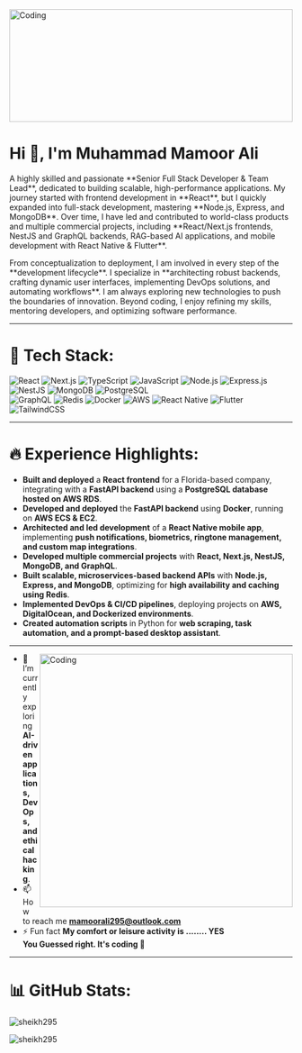 <img alt="Coding" width="100%" height="200px" src="https://www.troublefreepool.com/media/hello-gif.3474/full">

<h1>Hi 👋, I'm Muhammad Mamoor Ali</h1>

<p>
A highly skilled and passionate **Senior Full Stack Developer & Team Lead**, dedicated to building scalable, high-performance applications. My journey started with frontend development in **React**, but I quickly expanded into full-stack development, mastering **Node.js, Express, and MongoDB**. Over time, I have led and contributed to world-class products and multiple commercial projects, including **React/Next.js frontends, NestJS and GraphQL backends, RAG-based AI applications, and mobile development with React Native & Flutter**.
</p>

<p>
From conceptualization to deployment, I am involved in every step of the **development lifecycle**. I specialize in **architecting robust backends, crafting dynamic user interfaces, implementing DevOps solutions, and automating workflows**. I am always exploring new technologies to push the boundaries of innovation. Beyond coding, I enjoy refining my skills, mentoring developers, and optimizing software performance.
</p>

---

# 🚀 Tech Stack:
![React](https://img.shields.io/badge/react-%2320232a.svg?style=for-the-badge&logo=react&logoColor=%2361DAFB)  ![Next.js](https://img.shields.io/badge/Next-black?style=for-the-badge&logo=next.js&logoColor=white)  ![TypeScript](https://img.shields.io/badge/typescript-%23007ACC.svg?style=for-the-badge&logo=typescript&logoColor=white)  ![JavaScript](https://img.shields.io/badge/javascript-%23F7DF1E.svg?style=for-the-badge&logo=javascript&logoColor=black)  ![Node.js](https://img.shields.io/badge/node.js-6DA55F?style=for-the-badge&logo=node.js&logoColor=white)  ![Express.js](https://img.shields.io/badge/express.js-%23404d59.svg?style=for-the-badge&logo=express&logoColor=%2361DAFB)  ![NestJS](https://img.shields.io/badge/nestjs-%23E0234E.svg?style=for-the-badge&logo=nestjs&logoColor=white)  ![MongoDB](https://img.shields.io/badge/MongoDB-%234ea94b.svg?style=for-the-badge&logo=mongodb&logoColor=white)  ![PostgreSQL](https://img.shields.io/badge/postgresql-%23336791.svg?style=for-the-badge&logo=postgresql&logoColor=white)  
![GraphQL](https://img.shields.io/badge/graphql-%23E10098.svg?style=for-the-badge&logo=graphql&logoColor=white)  ![Redis](https://img.shields.io/badge/redis-%23DC382D.svg?style=for-the-badge&logo=redis&logoColor=white)  ![Docker](https://img.shields.io/badge/docker-%232496ED.svg?style=for-the-badge&logo=docker&logoColor=white)  ![AWS](https://img.shields.io/badge/aws-%23FF9900.svg?style=for-the-badge&logo=amazon-aws&logoColor=white)  ![React Native](https://img.shields.io/badge/React%20Native-%2320232a.svg?style=for-the-badge&logo=react&logoColor=%2361DAFB)  ![Flutter](https://img.shields.io/badge/flutter-%2302569B.svg?style=for-the-badge&logo=flutter&logoColor=white)  ![TailwindCSS](https://img.shields.io/badge/tailwindcss-%2338B2AC.svg?style=for-the-badge&logo=tailwind-css&logoColor=white)  

---

# 🔥 Experience Highlights:
- **Built and deployed** a **React frontend** for a Florida-based company, integrating with a **FastAPI backend** using a **PostgreSQL database hosted on AWS RDS**.
- **Developed and deployed** the **FastAPI backend** using **Docker**, running on **AWS ECS & EC2**.
- **Architected and led development** of a **React Native mobile app**, implementing **push notifications, biometrics, ringtone management, and custom map integrations**.
- **Developed multiple commercial projects** with **React, Next.js, NestJS, MongoDB, and GraphQL**.
- **Built scalable, microservices-based backend APIs** with **Node.js, Express, and MongoDB**, optimizing for **high availability and caching using Redis**.
- **Implemented DevOps & CI/CD pipelines**, deploying projects on **AWS, DigitalOcean, and Dockerized environments**.
- **Created automation scripts** in Python for **web scraping, task automation, and a prompt-based desktop assistant**.

---

<img align="right" alt="Coding" width="450px" src="https://thumbs.gfycat.com/AstonishingDentalGermanspitz-size_restricted.gif">

- 🌱 I’m currently exploring **AI-driven applications, DevOps, and ethical hacking**.  
- 📫 How to reach me **mamoorali295@outlook.com**  
- ⚡ Fun fact **My comfort or leisure activity is ........ YES </br> You Guessed right. It's coding 👀**  

---

# 📊 GitHub Stats:
<p><img align="center" src="https://github-readme-stats.vercel.app/api/top-langs?username=sheikh295&show_icons=true&locale=en&layout=compact" alt="sheikh295" /></p>

<p><img align="center" style="margin-top: '10px';" src="https://github-readme-streak-stats.herokuapp.com/?user=sheikh295&" alt="sheikh295" /></p>
